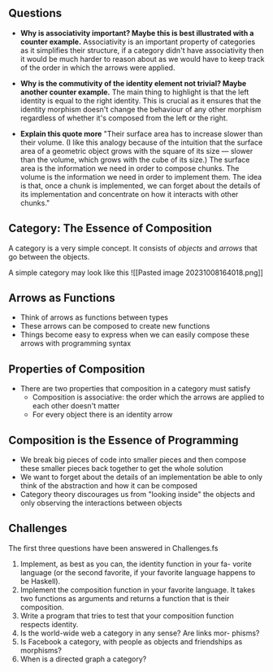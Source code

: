## Questions
- **Why is associativity important? Maybe this is best illustrated with a counter example.**
	Associativity is an important property of categories as it simplifies their structure, if a category didn't have associativity then it would be much harder to reason about as we would have to keep track of the order in which the arrows were applied.
 
- **Why is the commutivity of the identity element not trivial? Maybe another counter example.**
	The main thing to highlight is that the left identity is equal to the right identity. This is crucial as it ensures that the identity morphism doesn't change the behaviour of any other morphism regardless of whether it's composed from the left or the right.
	
- **Explain this quote more** "Their surface area has to increase slower than their volume. (I like this analogy because of the intuition that the surface area of a geometric object grows with the square of its size — slower than the volume, which grows with the cube of its size.) The surface area is the information we need in order to compose chunks. The volume is the information we need in order to implement them. The idea is that, once a chunk is implemented, we can forget about the details of its implementation and concentrate on how it interacts with other chunks."
	

## Category: The Essence of Composition
A category is a very simple concept. It consists of *objects* and *arrows* that go between the objects. 

A simple category may look like this
![[Pasted image 20231008164018.png]]

## Arrows as Functions
- Think of arrows as functions between types
- These arrows can be composed to create new functions
- Things become easy to express when we can easily compose these arrows with programming syntax

## Properties of Composition
- There are two properties that composition in a category must satisfy
  - Composition is associative: the order which the arrows are applied to each other doesn't matter
  - For every object there is an identity arrow

## Composition is the Essence of Programming
- We break big pieces of code into smaller pieces and then compose these smaller pieces back together to get the whole solution
- We want to forget about the details of an implementation be able to only think of the abstraction and how it can be composed
- Category theory discourages us from "looking inside" the objects and only observing the interactions between objects

## Challenges
The first three questions have been answered in Challenges.fs

1. Implement, as best as you can, the identity function in your fa-
   vorite language (or the second favorite, if your favorite language
   happens to be Haskell).
2. Implement the composition function in your favorite language.
   It takes two functions as arguments and returns a function that
   is their composition.
3. Write a program that tries to test that your composition function
   respects identity.
4. Is the world-wide web a category in any sense? Are links mor-
   phisms? 
5. Is Facebook a category, with people as objects and friendships as
   morphisms?
6. When is a directed graph a category?